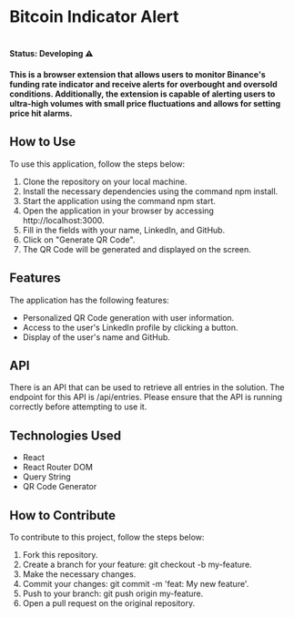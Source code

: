 <h1>Bitcoin Indicator Alert<h1>

#### Status: Developing ⚠️

#### This is a browser extension that allows users to monitor Binance's funding rate indicator and receive alerts for overbought and oversold conditions. Additionally, the extension is capable of alerting users to ultra-high volumes with small price fluctuations and allows for setting price hit alarms.

## How to Use
To use this application, follow the steps below:
1. Clone the repository on your local machine.
2. Install the necessary dependencies using the command npm install.
3. Start the application using the command npm start.
4. Open the application in your browser by accessing http://localhost:3000.
5. Fill in the fields with your name, LinkedIn, and GitHub.
6. Click on "Generate QR Code".
7. The QR Code will be generated and displayed on the screen.
## Features
The application has the following features:
+ Personalized QR Code generation with user information.
+ Access to the user's LinkedIn profile by clicking a button.
+ Display of the user's name and GitHub.
## API
There is an API that can be used to retrieve all entries in the solution. The endpoint for this API is /api/entries. Please ensure that the API is running correctly before attempting to use it.
## Technologies Used
+ React
+ React Router DOM
+ Query String
+ QR Code Generator
## How to Contribute
To contribute to this project, follow the steps below:
1. Fork this repository.
2. Create a branch for your feature: git checkout -b my-feature.
3. Make the necessary changes.
4. Commit your changes: git commit -m 'feat: My new feature'.
5. Push to your branch: git push origin my-feature.
6. Open a pull request on the original repository.